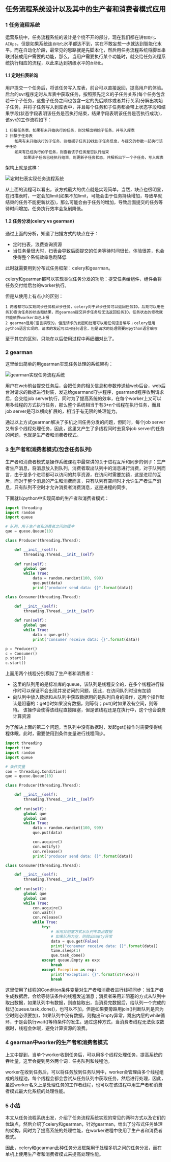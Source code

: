 ## 任务流程系统设计以及其中的生产者和消费者模式应用

### 1 任务流程系统

运营系统中，任务流程系统的设计是个绕不开的部分，现在我们都在讲`智能化`、`AIOps`，但是如果系统连`自动化`水平都达不到，实在不敢妄想一步就达到智能化水平。而在自动化阶段，最常见的思路就是先脚本化，然后用任务流程系统将脚本串联封装成用户需要的功能，那么，当用户需要执行某个功能时，就交给任务流程系统执行相应的流程，以此来达到初级水平的`自动化`。

#### 1.1 定时扫表轮询

用户提交一个任务后，将该任务写入库表，前台可以直接返回，提高用户的体验。后台的svr程序定时从库表中获取任务，按照预先定义的子任务关系(每个任务包含若干个子任务，这些子任务之间也包含一定的先后顺序或者并行关系)分解出初始子任务，并将子任务写入到库表中，并且每个任务和子任务都会带上状态字段和结果字段(状态字段表明该任务是否执行结束，结果字段表明该任务是否执行成功)，该svr的工作流程如下：

```
1 扫描任务表，如果有未开始执行的任务，则分解出初始子任务，并写入库表
2 扫描子任务表
    如果有未开始执行的子任务，则根据子任务ID找到子任务信息，与提交的参数一起执行该子任务
    如果有已经执行的子任务，则查看该子任务是否执行结束
        如果该子任务已经执行结束，则更新子任务状态，并解析出下一个子任务，写入库表
```

架构上就是这样：

![定时扫表实现任务流程系统](https://github.com/luofengmacheng/python/blob/master/pics/task_flow_db.png)

从上面的流程可以看出，该方式最大的优点就是实现简单，当然，缺点也很明显，在扫描表时，一定会加limit(如果不加limit，可能会由于任务持续增加，导致早就结束的任务不能更新状态)，那么可能会由于任务的增加，导致后面提交的任务等待时间增加，任务执行效率会急剧降低。

#### 1.2 任务分发(celery vs gearman)

通过上面的分析，知道了扫描方式的缺点在于：

* 定时扫表，浪费查询资源
* 当任务量很大时，扫表会导致后面提交的任务等待时间很长，体验很差，也会使得整个系统效率急剧降低

此时就需要用到分布式任务框架：celery和gearman。

celery和gearman都可以实现类似任务分发的功能：提交任务给组件，组件会将任务交付给后台的worker执行。

但是从使用上有点小的区别：

```
1 两者都可以实现同步任务和异步任务，celery对于异步任务可以返回任务ID，后期可以用任务ID查询任务的状态和结果，而gearman提交异步任务后无法返回任务ID，任务状态的修改就只能依靠worker自己上报
2 gearman是用C语言实现的，但是请求的发起和处理可以用任何语言编写；celery是用python语言实现的，请求的发起可以用任何语言，但是请求的处理需要用python语言编写
```

至于其它的区别，只能在以后使用过程中再细细对比了。

### 2 gearman

这里给出简单的用gearman实现任务处理的系统架构：

![gearman实现任务流程系统](https://github.com/luofengmacheng/python/blob/master/pics/task_process_with_gearman.jpg)

用户在web前台提交任务后，会把任务的相关信息和参数传送给web后台，web后台对请求的数据进行封装，发送给gearmand守护程序，gearmand程序收到请求后，会交给job server执行，同时为了提高系统的效率，在每个worker上又可以用多线程的方式执行任务，那么整个系统相当于有3*n个线程在执行任务，而且job server是可以横向扩展的，相当于有无限的处理能力。

通过以上方式gearman解决了多机之间任务分发的问题，但同时，每个job server又有多个线程处理任务，因此，这里又产生了多线程同时去竞争job server的任务的问题，也就是生产者和消费者模式。

### 3 生产者和消费者模式(包含任务队列)

生产者和消费者模式是操作系统课程中最常讲的关于进程互斥和同步的例子：生产者生产消息，将消息放入到队列，消费者取出队列中的消息进行消费，对于队列而言，由于是多个进程都可以访问的共享资源，在访问时需要加锁，这是进程的互斥，而对于整个消息的产生和消费而言，只有队列有空间时才允许生产者生产消息，只有队列不空时才允许消费者消费消息，这是进程的同步。

下面就以python中实现简单的生产者和消费者模式：

``` python
import threading
import random
import queue

# 队列，用于生产者和消费者之间的缓冲
que = queue.Queue(10)

class Producer(threading.Thread):

    def __init__(self):
        threading.Thread.__init__(self)
    
    def run(self):
        global que
        while True:
            data = random.randint(100, 999)
            que.put(data)
            print("producer send data: {}".format(data))

class Consumer(threading.Thread):

    def __init__(self):
        threading.Thread.__init__(self)
    
    def run(self):
        global que
        while True:
            data = que.get()
            print("consumer receive data: {}".format(data))

p = Producer()
c = Consumer()
p.start()
c.start()
```

上面用两个线程分别模拟了生产者和消费者：

* 这里的队列用的是标准库的queue，该队列是线程安全的，在多个线程进行操作时可以保证不会出现并发访问的问题，因此，在访问队列时没有加锁
* 向队列中放入数据和从队列中获取数据用的是队列自身的操作，这两个操作默认是阻塞的：get()时如果没有数据，则等待；put()时如果没有空间，则等待。
该操作会使得该线程直接阻塞，但是该线程还是在执行中，这个也会浪费计算资源

为了解决上面的第二个问题，当队列中没有数据时，发起get()操作时需要使得线程休眠。此时，需要使用到条件变量进行线程同步。

``` python
import threading
import time
import random
import queue

# 条件变量
con = threading.Condition()
que = queue.Queue(10)

class Producer(threading.Thread):

    def __init__(self):
        threading.Thread.__init__(self)
    
    def run(self):
        global que
        global con
        while True:
            data = random.randint(100, 999)
            que.put(data)

            con.acquire()
            con.notify()
            con.release()
            print("producer send data: {}".format(data))

class Consumer(threading.Thread):

    def __init__(self):
        threading.Thread.__init__(self)
    
    def run(self):
        global que
        global con
        while True:
            con.acquire()
            con.wait()
            con.release()
            while True:
                try:
                    # 采用非阻塞方式从队列中取出数据
                    # 如果队列为空，则抛出Empty异常
                    data = que.get(False)
                    print("consumer receive data: {}".format(data))
                    time.sleep(1)
                    que.task_done()
                except queue.Empty as exp:
                    break
                except Exception as exp:
                    print("exception: {}".format(str(exp)))
                    break
```

这里使用了线程的Condition条件变量对生产者和消费者进行线程同步：当生产者生成数据后，会给等待该条件的线程发送消息；消费者采用非阻塞的方式从队列中取出数据，如果队列中有数据，则直接取出，当消费完数据后，给队列一个完成的标记(queue.task_done()，也可以不加，但是如果要旁路用join()判断队列是否为空时则必须要加)，如果队列中没有数据，则抛出Empty异常，跳出内层的while循环，于是会执行wait()等待条件的发生。通过这种方式，当消费者线程无法获取数据时，线程会休眠，避免计算资源的浪费。

### 4 gearman中worker的生产者和消费者模式

上文中提到，当单个worker收到任务后，可以用多个线程处理任务，提高系统的吞吐量，这里会提到另外两个词：任务队列和线程池。

worker在收到任务后，可以将任务放到任务队列中，worker会管理由多个线程组成的线程池，每个线程会都会尝试从任务队列中获取任务，然后进行处理，因此，虽然worker名义上是处理任务的工作者线程，也可以在该进程中用生产者和消费者模式最大化系统的处理性能。

### 5 小结

本文从任务流程系统出发，介绍了任务流程系统实现的常见的两种方式以及它们的优缺点，然后介绍了celery和gearman，针对gearman，给出了分布式任务处理的架构，同时为了提高系统的处理性能，在worker进程中使用了生产者和消费者模式。

因此，celery和gearman此种任务分发框架用于处理多机之间的任务分发，而在单机上使用生产者和消费者模式来提高处理性能。